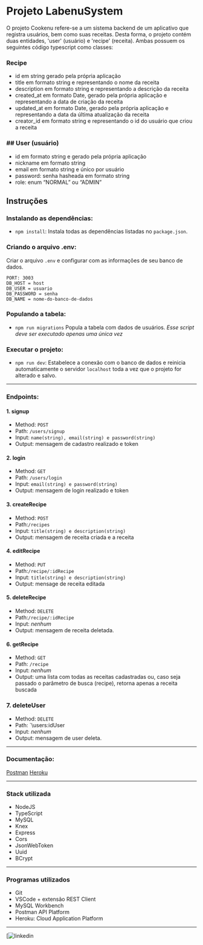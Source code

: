 # Projeto LabenuSystem

O projeto Cookenu refere-se a um sistema backend de um aplicativo que registra usuários, bem como suas receitas. Desta forma, o projeto contém duas entidades, 'user' (usuário) e 'recipe' (receita). Ambas possuem os seguintes código typescript como classes:

### Recipe 

- id em string gerado pela própria aplicação
- title em formato string e representando o nome da receita
- description em formato string e representando a descrição da receita
- created_at em formato Date, gerado pela própria aplicação e representando a data de criação da receita
- updated_at em formato Date, gerado pela própria aplicação e representando a data da última atualização da receita
- creator_id em formato string e representando o id do usuário que criou a receita
### ## User (usuário)

- id em formato string e gerado pela própria aplicação
- nickname em formato string
- email em formato string e único por usuário
- password: senha hasheada em formato string
- role: enum “NORMAL” ou “ADMIN”

## Instruções

### Instalando as dependências:

-   `npm install`:
    Instala todas as dependências listadas no `package.json`.

### Criando o arquivo .env:

Criar o arquivo `.env` e configurar com as informações de seu banco de dados.

```
PORT: 3003
DB_HOST = host
DB_USER = usuario
DB_PASSWORD = senha
DB_NAME = nome-do-banco-de-dados
```

### Populando a tabela:

-   `npm run migrations`
    Popula a tabela com dados de usuários.
    _Esse script deve ser executado apenas uma única vez_

### Executar o projeto:

-   `npm run dev`:
    Estabelece a conexão com o banco de dados e reinicia automaticamente o servidor `localhost` toda a vez que o projeto for alterado e salvo.

---

### Endpoints:

#### 1. signup

-   Method: `POST`
-   Path: `/users/signup`
-   Input: `name(string), email(string) e password(string)`
-   Output: mensagem de cadastro realizado e token

#### 2. login

-   Method: `GET`
-   Path: `/users/login`
-   Input: `email(string) e password(string)`
-   Output: mensagem de login realizado e token

#### 3. createRecipe

-   Method: `POST`
-   Path:`/recipes`
-   Input: `title(string) e description(string)`
-   Output: mensagem de receita criada e a receita

#### 4. editRecipe

-   Method: `PUT`
-   Path:`/recipe/:idRecipe`
-   Input: `title(string) e description(string)`
-   Output: mensage de receita editada

#### 5. deleteRecipe

-   Method: `DELETE`
-   Path:`/recipe/:idRecipe`
-   Input: _nenhum_
-   Output: mensagem de receita deletada.

#### 6. getRecipe

-   Method: `GET`
-   Path: `/recipe`
-   Input: _nenhum_
-   Output: uma lista com todas as receitas cadastradas ou, caso seja passado o parâmetro de busca (recipe), retorna apenas a receita buscada

### 7. deleteUser

-   Method: `DELETE`
-   Path: `\users\:idUser
-   Input: _nenhum_
-   Output: mensagem de user deleta.

---

### Documentação:

[Postman](https://documenter.getpostman.com/view/21139411/VUjLK6Lq)
[Heroku](https://git.heroku.com/carol-cookenu.git)

---

### Stack utilizada

-   NodeJS
-   TypeScript
-   MySQL
-   Knex
-   Express
-   Cors
-   JsonWebToken
-   Uuid
-   BCrypt

---

### Programas utilizados

-   Git
-   VSCode + extensão REST Client
-   MySQL Workbench
-   Postman API Platform
-   Heroku: Cloud Application Platform

---

[![linkedin](https://www.linkedin.com/in/carolini-constantino-ba338a218/)
